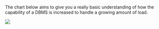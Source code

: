 The chart below aims to give you a really basic understanding of how the capability of a DBMS is increased to handle a growing amount of load.

[![](/guides/scaling-databases.svg)](/guides/scaling-databases.svg)

